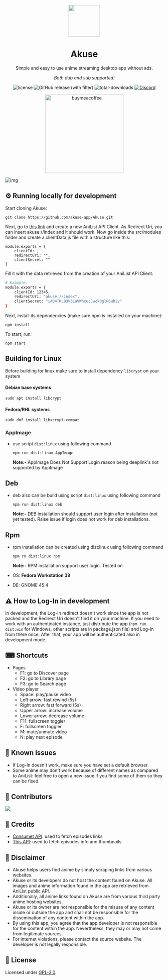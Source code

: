 <p align="center">
    <img width="100px" src="https://github.com/aleganza/akuse/blob/main/assets/img/icon/icon.png"/>
    <h1 align="center">Akuse</h1>
</p>

<p align="center">Simple and easy to use anime streaming desktop app without ads.</p>
<p align="center" ><i>Both dub and sub supported!</i></p>

<p align="center">
    <img alt="license" src="https://img.shields.io/github/license/aleganza/akuse"> 
    <img alt="GitHub release (with filter)" src="https://img.shields.io/github/v/release/akuse-app/akuse">
    <img alt="total-downloads" src="https://img.shields.io/github/downloads/aleganza/akuse/total">
    <a href="https://discord.gg/f3wdnqSNX5">
        <img alt="Discord" src="https://img.shields.io/discord/1163970236224118796?label=discord&color=%235567E3">
    </a>
</p>

<p align="center">
    <a href="https://www.buymeacoffee.com/aleganza">
        <img style="width:250px" alt="buymeacoffee" src="https://i.imgur.com/fxJ4BNq.png">
    </a>
</p>

<img title="img" alt="img" src="https://i.imgur.com/8IVaUfo.jpg">

## ⚙️ Running locally for development

Start cloning Akuse:

```
git clone https://github.com/akuse-app/Akuse.git
```

Next, go to [this link](https://anilist.co/settings/developer) and create a new AniList API Client.
As Redirect Uri, you can insert akuse://index and it should work.
Now go inside the src/modules folder and create a clientData.js file with a structure like this:

```
module.exports = {
    clientId: ,
    redirectUri: "",
    clientSecret: ""
}
```

Fill it with the data retrieved from the creation of your AniList API Client.

```bash
# Example:
module.exports = {
    clientId: 12345,
    redirectUri: "akuse://index",
    clientSecret: "iA04TKLO3k3LaVWhxucJwck0glR6uhiv"
}
```

Next, install its dependencies (make sure npm is installed on your machine):

```
npm install
```

To start, run:

```
npm start
```

## Building for Linux

Before building for linux make sure to install dependency `libcrypt` on your system

#### Debian base systems

```shell
sudo apt install libcrypt
```

#### Fedora/RHL systems

```shell
sudo dnf install libxcrypt-compat
```

### AppImage

- use script `dist:linux` using following command

  ```shell
  npm run dist:linux AppImage
  ```

  **Note:-** AppImage Does Not Support Login reason being deeplink's not supported by AppImage

## Deb

- deb also can be build using script `dist:linux` using following command

  ```shell
  npm run dist:linux deb
  ```

  **Note:-** DEB installation should support user login after installation (not yet tested).  Raise issue if login does not work for deb installations.

## Rpm

- rpm installation can be created using dist:linux using following command

  ```shell
  npm rn dist:linux rpm
  ```

  **Note:-** RPM installation support user login. Tested on
- OS: **Fedora Workstation 39**
- DE: GNOME 45.4


## ⚠ How to Log-In in development

In development, the Log-In redirect doesn't work since the app is not packed and the Redirect Uri doesn't find it on your machine. If you need to work with an authenticated instance, just distribute the app (```npm run dist:win``` for Windows, other scripts are in package.json file) and Log-In from there once. After that, your app will be authenticated also in development mode.

## ⌨ Shortcuts

- Pages
  - F1: go to Discover page
  - F2: go to Library page
  - F3: go to Search page
- Video player
  - Space: play/pause video
  - Left arrow: fast rewind (5s)
  - Right arrow: fast forward (5s)
  - Upper arrow: increase volume
  - Lower arrow: decrease volume
  - F11: fullscreen toggler
  - F: fullscreen toggler
  - M: mute/unmute video
  - N: play next episode

## 🐛 Known Issues

- If Log-In doesn't work, make sure you have set a default browser.
- Some anime may don't work because of different names as compared to AniList: feel free to open a new issue if you find some of them so they can be fixed.

## 🌟 Contributors

[![](https://contrib.rocks/image?repo=akuse-app/akuse)](https://github.com/akuse-app/akuse/graphs/contributors)

## 🙌 Credits

- [Consumet API](https://github.com/consumet/consumet.ts): used to fetch episodes links
- [This API](https://api.ani.zip/mappings?anilist_id=21): used to fetch episodes info and thumbnails

## 📢 Disclaimer

- Akuse helps users find anime by simply scraping links from various websites.
- Akuse or its developers do not host the content found on Akuse. All images and anime information found in the app are retrieved from AniList public API.
- Additionally, all anime links found on Akuse are from various third party anime hosting websites.
- Akuse or its owner are not responsible for the misuse of any content inside or outside the app and shall not be responsible for the dissemination of any content within the app.
- By using this app, you agree that the app developer is not responsible for the content within the app. Nevertheless, they may or may not come from legitimate sources.
- For internet violations, please contact the source website. The developer is not legally responsible.

## 📜 License

Licensed under [GPL-3.0](https://www.gnu.org/licenses/gpl-3.0.html#license-text).
